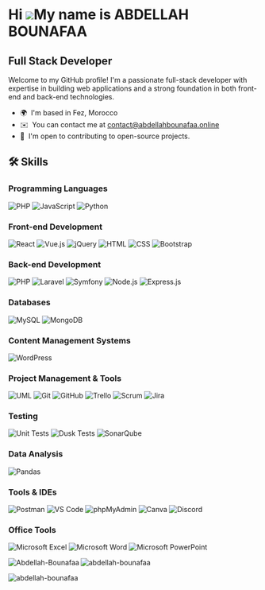 Hi ![](https://user-images.githubusercontent.com/18350557/176309783-0785949b-9127-417c-8b55-ab5a4333674e.gif)My name is ABDELLAH BOUNAFAA
=========================================================================================================================================

Full Stack Developer
--------------------

Welcome to my GitHub profile! I'm a passionate full-stack developer with expertise in building web applications and a strong foundation in both front-end and back-end technologies.

*   🌍  I'm based in Fez, Morocco
*   ✉️  You can contact me at [contact@abdellahbounafaa.online](mailto:contact@abdellahbounafaa.online)
*   🤝  I'm open to contributing to open-source projects.
 
  ## 🛠️ Skills

### Programming Languages
![PHP](https://img.shields.io/badge/-PHP-777BB4?style=flat&logo=php&logoColor=white)
![JavaScript](https://img.shields.io/badge/-JavaScript-F7DF1E?style=flat&logo=javascript&logoColor=black)
![Python](https://img.shields.io/badge/-Python-3776AB?style=flat&logo=python&logoColor=white)

### Front-end Development
![React](https://img.shields.io/badge/-React-61DAFB?style=flat&logo=react&logoColor=black)
![Vue.js](https://img.shields.io/badge/-Vue.js-4FC08D?style=flat&logo=vue.js&logoColor=white)
![jQuery](https://img.shields.io/badge/-jQuery-0769AD?style=flat&logo=jquery&logoColor=white)
![HTML](https://img.shields.io/badge/-HTML5-E34F26?style=flat&logo=html5&logoColor=white)
![CSS](https://img.shields.io/badge/-CSS3-1572B6?style=flat&logo=css3&logoColor=white)
![Bootstrap](https://img.shields.io/badge/-Bootstrap-7952B3?style=flat&logo=bootstrap&logoColor=white)

### Back-end Development
![PHP](https://img.shields.io/badge/-PHP-777BB4?style=flat&logo=php&logoColor=white)
![Laravel](https://img.shields.io/badge/-Laravel-FF2D20?style=flat&logo=laravel&logoColor=white)
![Symfony](https://img.shields.io/badge/-Symfony-000000?style=flat&logo=symfony&logoColor=white)
![Node.js](https://img.shields.io/badge/-Node.js-339933?style=flat&logo=node.js&logoColor=white)
![Express.js](https://img.shields.io/badge/-Express.js-000000?style=flat&logo=express&logoColor=white)

### Databases
![MySQL](https://img.shields.io/badge/-MySQL-4479A1?style=flat&logo=mysql&logoColor=white)
![MongoDB](https://img.shields.io/badge/-MongoDB-47A248?style=flat&logo=mongodb&logoColor=white)

### Content Management Systems
![WordPress](https://img.shields.io/badge/-WordPress-21759B?style=flat&logo=wordpress&logoColor=white)

### Project Management & Tools
![UML](https://img.shields.io/badge/-UML-006599?style=flat&logoColor=white)
![Git](https://img.shields.io/badge/-Git-F05032?style=flat&logo=git&logoColor=white)
![GitHub](https://img.shields.io/badge/-GitHub-181717?style=flat&logo=github&logoColor=white)
![Trello](https://img.shields.io/badge/-Trello-0052CC?style=flat&logo=trello&logoColor=white)
![Scrum](https://img.shields.io/badge/-Scrum-6DB33F?style=flat&logoColor=white)
![Jira](https://img.shields.io/badge/-Jira-0052CC?style=flat&logo=jira&logoColor=white)

### Testing
![Unit Tests](https://img.shields.io/badge/-Unit%20Tests-6DB33F?style=flat&logoColor=white)
![Dusk Tests](https://img.shields.io/badge/-Dusk%20Tests-6DB33F?style=flat&logoColor=white)
![SonarQube](https://img.shields.io/badge/-SonarQube-4E9BCD?style=flat&logo=sonarqube&logoColor=white)

### Data Analysis
![Pandas](https://img.shields.io/badge/-Pandas-150458?style=flat&logo=pandas&logoColor=white)

### Tools & IDEs
![Postman](https://img.shields.io/badge/-Postman-FF6C37?style=flat&logo=postman&logoColor=white)
![VS Code](https://img.shields.io/badge/-VS%20Code-007ACC?style=flat&logo=visual-studio-code&logoColor=white)
![phpMyAdmin](https://img.shields.io/badge/-phpMyAdmin-6C78AF?style=flat&logo=phpmyadmin&logoColor=white)
![Canva](https://img.shields.io/badge/-Canva-00C4CC?style=flat&logo=canva&logoColor=white)
![Discord](https://img.shields.io/badge/-Discord-5865F2?style=flat&logo=discord&logoColor=white)

### Office Tools
![Microsoft Excel](https://img.shields.io/badge/-Microsoft%20Excel-217346?style=flat&logo=microsoft-excel&logoColor=white)
![Microsoft Word](https://img.shields.io/badge/-Microsoft%20Word-2B579A?style=flat&logo=microsoft-word&logoColor=white)
![Microsoft PowerPoint](https://img.shields.io/badge/-Microsoft%20PowerPoint-B7472A?style=flat&logo=microsoft-powerpoint&logoColor=white)

<p>
  <img align="left" src="https://github-readme-stats.vercel.app/api/top-langs?username=Abdellah-Bounafaa&show_icons=true&locale=en&layout=compact" alt="Abdellah-Bounafaa" />


<img align="center" src="https://github-readme-streak-stats.herokuapp.com/?user=abdellah-bounafaa&" alt="abdellah-bounafaa" /></p>
<p>
<img align="center" src="[https://github-readme-stats.vercel.app/api?user=abdellah-bounafaa" alt="abdellah-bounafaa" /></p>



